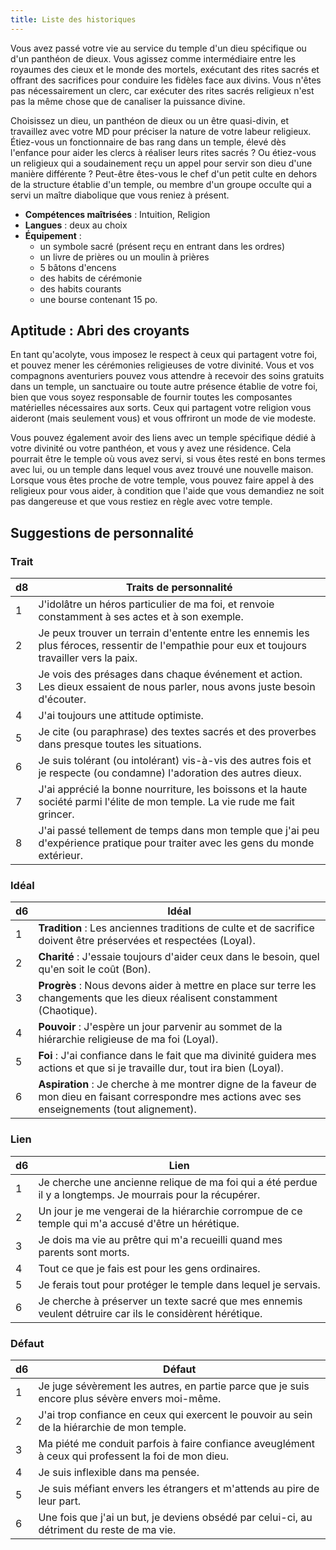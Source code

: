 ```yaml
---
title: Liste des historiques
---
```

Vous avez passé votre vie au service du temple d'un dieu spécifique ou d'un panthéon de dieux. Vous agissez comme intermédiaire entre les royaumes des cieux et le monde des mortels, exécutant des rites sacrés et offrant des sacrifices pour conduire les fidèles face aux divins. Vous n'êtes pas nécessairement un clerc, car exécuter des rites sacrés religieux n'est pas la même chose que de canaliser la puissance divine.

Choisissez un dieu, un panthéon de dieux ou un être quasi-divin, et travaillez avec votre MD pour préciser la nature de votre labeur religieux. Étiez-vous un fonctionnaire de bas rang dans un temple, élevé dès l'enfance pour aider les clercs à réaliser leurs rites sacrés ? Ou étiez-vous un religieux qui a soudainement reçu un appel pour servir son dieu d'une manière différente ? Peut-être êtes-vous le chef d'un petit culte en dehors de la structure établie d'un temple, ou membre d'un groupe occulte qui a servi un maître diabolique que vous reniez à présent.

- **Compétences maîtrisées** : Intuition, Religion
- **Langues** : deux au choix
- **Équipement** :
	- un symbole sacré (présent reçu en entrant dans les ordres)
	- un livre de prières ou un moulin à prières
	- 5 bâtons d'encens
	- des habits de cérémonie
	- des habits courants
	- une bourse contenant 15 po.

## Aptitude : Abri des croyants
En tant qu'acolyte, vous imposez le respect à ceux qui partagent votre foi, et pouvez mener les cérémonies religieuses de votre divinité. Vous et vos compagnons aventuriers pouvez vous attendre à recevoir des soins gratuits dans un temple, un sanctuaire ou toute autre présence établie de votre foi, bien que vous soyez responsable de fournir toutes les composantes matérielles nécessaires aux sorts. Ceux qui partagent votre religion vous aideront (mais seulement vous) et vous offriront un mode de vie modeste.

Vous pouvez également avoir des liens avec un temple spécifique dédié à votre divinité ou votre panthéon, et vous y avez une résidence. Cela pourrait être le temple où vous avez servi, si vous êtes resté en bons termes avec lui, ou un temple dans lequel vous avez trouvé une nouvelle maison. Lorsque vous êtes proche de votre temple, vous pouvez faire appel à des religieux pour vous aider, à condition que l'aide que vous demandiez ne soit pas dangereuse et que vous restiez en règle avec votre temple.

## Suggestions de personnalité

### Trait
|d8|Traits de personnalité|
|--|--|
|1|J'idolâtre un héros particulier de ma foi, et renvoie constamment à ses actes et à son exemple.|
|2|Je peux trouver un terrain d'entente entre les ennemis les plus féroces, ressentir de l'empathie pour eux et toujours travailler vers la paix.|
|3|Je vois des présages dans chaque événement et action. Les dieux essaient de nous parler, nous avons juste besoin d'écouter.|
|4|J'ai toujours une attitude optimiste.|
|5|Je cite (ou paraphrase) des textes sacrés et des proverbes dans presque toutes les situations.|
|6|Je suis tolérant (ou intolérant) vis-à-vis des autres fois et je respecte (ou condamne) l'adoration des autres dieux.|
|7|J'ai apprécié la bonne nourriture, les boissons et la haute société parmi l'élite de mon temple. La vie rude me fait grincer.|
|8|J'ai passé tellement de temps dans mon temple que j'ai peu d'expérience pratique pour traiter avec les gens du monde extérieur.|

### Idéal
|d6|Idéal|
|--|--|
|1|**Tradition** : Les anciennes traditions de culte et de sacrifice doivent être préservées et respectées (Loyal).|
|2|**Charité** : J'essaie toujours d'aider ceux dans le besoin, quel qu'en soit le coût (Bon).|
|3|**Progrès** : Nous devons aider à mettre en place sur terre les changements que les dieux réalisent constamment (Chaotique).|
|4|**Pouvoir** : J'espère un jour parvenir au sommet de la hiérarchie religieuse de ma foi (Loyal).|
|5|**Foi** : J'ai confiance dans le fait que ma divinité guidera mes actions et que si je travaille dur, tout ira bien (Loyal).|
|6|**Aspiration** : Je cherche à me montrer digne de la faveur de mon dieu en faisant correspondre mes actions avec ses enseignements (tout alignement).|

### Lien
|d6|Lien|
|--|--|
|1|Je cherche une ancienne relique de ma foi qui a été perdue il y a longtemps. Je mourrais pour la récupérer.|
|2|Un jour je me vengerai de la hiérarchie corrompue de ce temple qui m'a accusé d'être un hérétique.|
|3|Je dois ma vie au prêtre qui m'a recueilli quand mes parents sont morts.|
|4|Tout ce que je fais est pour les gens ordinaires.|
|5|Je ferais tout pour protéger le temple dans lequel je servais.|
|6|Je cherche à préserver un texte sacré que mes ennemis veulent détruire car ils le considèrent hérétique.|

### Défaut
|d6|Défaut|
|--|--|
|1|Je juge sévèrement les autres, en partie parce que je suis encore plus sévère envers moi-même.|
|2|J'ai trop confiance en ceux qui exercent le pouvoir au sein de la hiérarchie de mon temple.|
|3|Ma piété me conduit parfois à faire confiance aveuglément à ceux qui professent la foi de mon dieu.|
|4|Je suis inflexible dans ma pensée.|
|5|Je suis méfiant envers les étrangers et m'attends au pire de leur part.|
|6|Une fois que j'ai un but, je deviens obsédé par celui-ci, au détriment du reste de ma vie.|